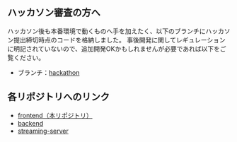 ## ハッカソン審査の方へ

ハッカソン後も本番環境で動くものへ手を加えたく、以下のブランチにハッカソン提出締切時点のコードを格納しました。
事後開発に関してレギュレーションに明記されていないので、追加開発OKかもしれませんが必要であれば以下をご覧ください。

- ブランチ：[hackathon](https://github.com/ree-rishun/hungour-frontend/tree/hackathon)

## 各リポジトリへのリンク

- [frontend（本リポジトリ）](https://github.com/ree-rishun/hungour-frontend)
- [backend](https://github.com/ree-rishun/hungour-backend)
- [streaming-server](https://github.com/ree-rishun/hungour-streaming-server)


